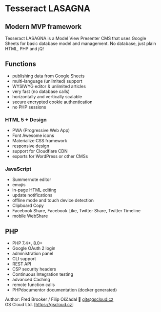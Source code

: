 # Tesseract LASAGNA

## Modern MVP framework

Tesseract LASAGNA is a Model View Presenter CMS that uses Google Sheets for basic database model and management. No database, just plain HTML, PHP and jQ!

## Functions

* publishing data from Google Sheets
* multi-language (unlimited) support
* WYSIWYG editor & unlimited articles
* very fast (no database calls)
* horizontally and vertically scalable
* secure encrypted cookie authentication
* no PHP sessions

### HTML 5 + Design

* PWA (Progressive Web App)
* Font Awesome icons
* Materialize CSS framework
* responsive design
* support for Cloudflare CDN
* exports for WordPress or other CMSs

### JavaScript

* Summernote editor
* emojis
* in-page HTML editing
* update notifications
* offline mode and touch device detection
* Clipboard Copy
* Facebook Share, Facebook Like, Twitter Share, Twitter Timeline
* mobile WebShare

## PHP

* PHP 7.4+, 8.0+
* Google OAuth 2 login
* administration panel
* CLI support
* REST API
* CSP security headers
* Continuous Integration testing
* advanced Caching
* remote function calls
* PHPdocumentor documentation (docker generated)

Author: Fred Brooker / Filip Oščádal 💌 <git@gscloud.cz>  
GS Cloud Ltd. [https://gscloud.cz]
